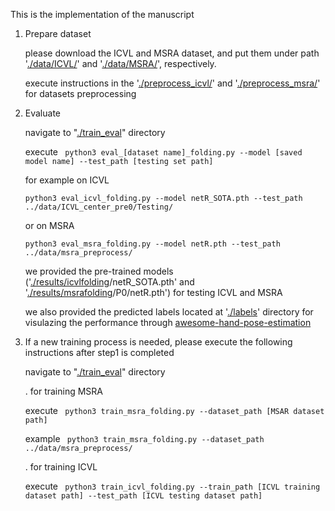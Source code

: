 
This is the implementation of the manuscript

1. Prepare dataset 

    please download the ICVL and MSRA dataset, and put them under path '[./data/ICVL/](https://github.com/forever1260/HandFold/tree/master/data/ICVL)' and '[./data/MSRA/](https://github.com/forever1260/HandFold/tree/master/data/MSRA)', respectively.

    execute instructions in the '[./preprocess_icvl/](https://github.com/forever1260/HandFold/tree/master/preprocess_icvl)' and '[./preprocess_msra/](https://github.com/forever1260/HandFold/tree/master/preprocess_msra)' for datasets preprocessing 

2. Evaluate

    navigate to "[./train_eval](https://github.com/forever1260/HandFold/tree/master/train_eval)" directory

    execute ``` python3 eval_[dataset name]_folding.py --model [saved model name] --test_path [testing set path]```

    for example on ICVL
    
    ```python3 eval_icvl_folding.py --model netR_SOTA.pth --test_path ../data/ICVL_center_pre0/Testing/```

    or on MSRA
    
    ```python3 eval_msra_folding.py --model netR.pth --test_path ../data/msra_preprocess/```

    we provided the pre-trained models ('[./results/icvlfolding](https://github.com/forever1260/HandFold/tree/master/results/icvlfolding)/netR_SOTA.pth' and '[./results/msrafolding](https://github.com/forever1260/HandFold/tree/master/results/msrafolding])/P0/netR.pth') for testing ICVL and MSRA

    we also provided the predicted labels located at '[./labels](https://github.com/forever1260/HandFold/tree/master/)' directory for visulazing the performance through [awesome-hand-pose-estimation](https://github.com/xinghaochen/awesome-hand-pose-estimation)  

3. If a new training process is needed, please execute the following instructions after step1 is completed

   navigate to "[./train_eval](https://github.com/forever1260/HandFold/tree/master/train_eval)" directory

   . for training MSRA
   
    execute ``` python3 train_msra_folding.py --dataset_path [MSAR dataset path]```
    
    example ``` python3 train_msra_folding.py --dataset_path ../data/msra_preprocess/```


   . for training ICVL
   
   execute ``` python3 train_icvl_folding.py --train_path [ICVL training dataset path] --test_path [ICVL testing dataset path]```
